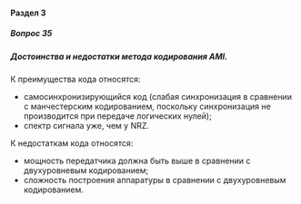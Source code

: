 #### Раздел 3

##### Вопрос 35

##### Достоинства и недостатки метода кодирования AMI.

К преимущества кода относятся:

- самосинхронизирующийся код (слабая синхронизация в сравнении с манчестерским кодированием, поскольку синхронизация не производится при передаче логических нулей);
- спектр сигнала уже, чем у NRZ.

К недостаткам кода относятся:

- мощность передатчика должна быть выше в сравнении с двухуровневым кодированием;
- сложность построения аппаратуры в сравнении с двухуровневым кодированием.

